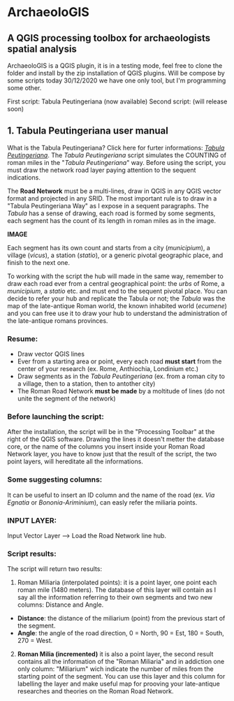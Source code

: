 # ArchaeoloGIS
## A QGIS processing toolbox for archaeologists spatial analysis

ArchaeoloGIS is a QGIS plugin, it is in a testing mode, feel free to clone the folder and install by the zip installation of QGIS plugins. 
Will be compose by some scripts today 30/12/2020 we have one only tool, but I'm programming some other.

First script: Tabula Peutingeriana (now available)
Second script: (will release soon)


## 1. Tabula Peutingeriana user manual

What is the Tabula Peutingeriana? Click here for furter informations: [*Tabula Peutingeriana*](https://en.wikipedia.org/wiki/Tabula_Peutingeriana).
The *Tabula Peutingeriana* script simulates the COUNTING of roman miles in the "*Tabula Peutingeriana*" way.
Before using the script, you must draw the network road layer paying attention to the sequent indications.

The **Road Network** must be a multi-lines, draw in QGIS in any QGIS vector format and projected in any SRID. 
The most important rule is to draw in a "Tabula Peutingeriana Way" as I expose in a sequent paragraphs. 
The *Tabula* has a sense of drawing, each road is formed by some segments, each segment has the count of its length in roman miles as in the image.

**IMAGE**

Each segment has its own count and starts from a city (*municipium*), a village (*vicus*), a station (*statio*), or a generic pivotal geographic place, and finish to the next one.

To working with the script the hub will made in the same way, remember to draw each road ever from a central geographical point: the *urbs* of Rome, a *municipium*, a *statio* etc. and must end to the sequent pivotal place. You can decide to refer your hub and replicate the Tabula or not; the *Tabula* was the map of the late-antique Roman world, the known inhabited world (*ecumene*) and you can free use it to draw your hub to understand the administration of the late-antique romans provinces.

### Resume:
- Draw vector QGIS lines
- Ever from a starting area or point, every each road **must start** from the center of your research (ex. Rome, Anthiochia, Londinium etc.)
- Draw segments as in the *Tabula Peutingeriana* (ex. from a roman city to a village, then to a station, then to antother city)
- The Roman Road Network **must be made** by a moltitude of lines (do not unite the segment of the network)  

### Before launching the script:
After the installation, the script will be in the "Processing Toolbar" at the right of the QGIS software.
Drawing the lines it doesn't metter the database core, or the name of the columns you insert inside your Roman Road Network layer, you have to know just that the result of the script, the two point layers, will hereditate all the informations. 

### Some suggesting columns: 
It can be useful to insert an ID column and the name of the road (ex. *Via Egnatia* or *Bononia-Ariminium*), can easly refer the miliaria points.

### INPUT LAYER:
Input Vector Layer --> Load the Road Network line hub.

### Script results:
The script will return two results:
1. Roman Miliaria (interpolated points): 
it is a point layer, one point each roman mile (1480 meters). The database of this layer will contain as I say all the information referring to their own segments and two new columns: Distance and Angle.
 - **Distance**: the distance of the miliarium (point) from the previous start of the segment.
 - **Angle**: the angle of the road direction, 0 = North, 90 = Est, 180 = South, 270 = West.
 
2. **Roman Milia (incremented)**
it is also a point layer, the second result contains all the information of the "Roman Miliaria" and in addiction one only column: "Miliarium" wich indicate the number of miles from the starting point of the segment. You can use this layer and this column for labelling the layer and make useful map for prooving your late-antique researches and theories on the Roman Road Network.
